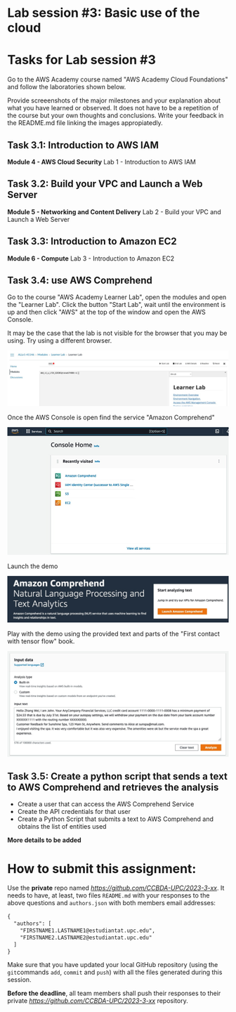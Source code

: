 # Lab session #3: Basic use of the cloud

#  Tasks for Lab session #3

Go to the AWS Academy course named "AWS Academy Cloud Foundations" and follow the laboratories shown below.

Provide screeenshots of the major milestones and your explanation about what you have learned or observed. It does not have to be a repetition of the course but your own thoughts and conclusions. Write your feedback in the README.md file linking the images appropiatedly.

## Task 3.1: Introduction to AWS IAM

**Module 4 - AWS Cloud Security** Lab 1 - Introduction to AWS IAM

## Task 3.2: Build your VPC and Launch a Web Server

**Module 5 - Networking and Content Delivery** Lab 2 - Build your VPC and Launch a Web Server

## Task 3.3: Introduction to Amazon EC2

**Module 6 - Compute** Lab 3 - Introduction to Amazon EC2

## Task 3.4: use AWS Comprehend 

Go to the course "AWS Academy Learner Lab", open the modules and open the "Learner Lab". Click the button "Start Lab", wait until the environment is up and then click "AWS" at the top of the window and open the AWS Console.

It may be the case that the lab is not visible for the browser that you may be using. Try using a different browser.

<p align="center"><img src="./images/Lab03-LearnerLab.jpeg " alt="Learner lab" title="Learner lab"/></p>

Once the AWS Console is open find the service "Amazon Comprehend"

<p align="center"><img src="./images/Lab03-AWSConsole.jpeg " alt="Learner lab" title="Learner lab"/></p>

Launch the demo
<p align="center"><img src="./images/Lab03-AWSComprehend.jpeg " alt="Learner lab" title="Learner lab"/></p>

Play with the demo using the provided text and parts of the "First contact with tensor flow" book.

<p align="center"><img src="./images/Lab03-AWSComprehendPlay.jpeg" alt="Learner lab" title="Learner lab"/></p>

## Task 3.5: Create a python script that sends a text to AWS Comprehend and retrieves the analysis

- Create a user that can access the AWS Comprehend Service
- Create the API credentials for that user
- Create a Python Script that submits a text to AWS Comprehend and obtains the list of entities used

**More details to be added**

# How to submit this assignment:

Use the **private** repo named *https://github.com/CCBDA-UPC/2023-3-xx*. It needs to have, at least, two files `README.md` with your responses to the above questions and `authors.json` with both members email addresses:

```json5
{
  "authors": [
    "FIRSTNAME1.LASTNAME1@estudiantat.upc.edu",
    "FIRSTNAME2.LASTNAME2@estudiantat.upc.edu"
  ]
}
```



Make sure that you have updated your local GitHub repository (using the `git`commands `add`, `commit` and `push`) with all the files generated during this session. 

**Before the deadline**, all team members shall push their responses to their private *https://github.com/CCBDA-UPC/2023-3-xx* repository.